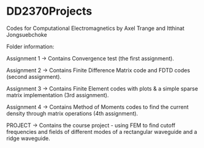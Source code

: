 # DD2370Projects
Codes for Computational Electromagnetics
by Axel Trange and Itthinat Jongsuebchoke

Folder information:

Assignment 1 -> Contains Convergence test (the first assignment).

Assignment 2 -> Contains Finite Difference Matrix code and FDTD codes (second assignment).

Assignment 3 -> Contains Finite Element codes with plots & a simple sparse matrix implementation (3rd assignment).

Assignment 4 -> Contains Method of Moments codes to find the current density through matrix operations (4th assignment).

PROJECT -> Contains the course project - using FEM to find cutoff frequencies and fields of different modes of a rectangular waveguide and a ridge waveguide.
